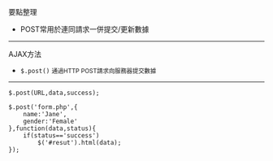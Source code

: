 要點整理
- POST常用於連同請求一併提交/更新數據

---

AJAX方法
- `$.post()` <small>通過HTTP POST請求向服務器提交數據</small>

---

```
$.post(URL,data,success);
```

```
$.post('form.php',{
	name:'Jane',
	gender:'Female'
},function(data,status){
	if(status=='success')
		$('#resut').html(data);
});
```